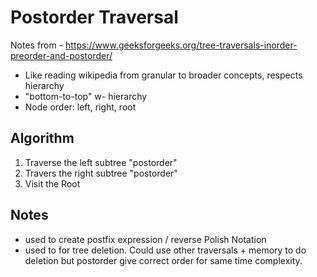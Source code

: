 # Postorder Traversal
Notes from - https://www.geeksforgeeks.org/tree-traversals-inorder-preorder-and-postorder/

- Like reading wikipedia from granular to broader concepts, respects hierarchy
- "bottom-to-top" w- hierarchy
- Node order: left, right, root

## Algorithm
1. Traverse the left subtree "postorder"
2. Travers the right subtree "postorder"
3. Visit the Root

## Notes
- used to create postfix expression / reverse Polish Notation
- used to for tree deletion. Could use other traversals + memory to do deletion but postorder give correct order for same time complexity.
